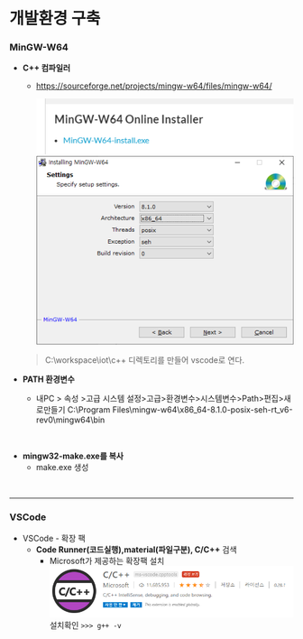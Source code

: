 # 개발환경 구축

### MinGW-W64 

- **C++ 컴파일러**

  - https://sourceforge.net/projects/mingw-w64/files/mingw-w64/

    ![image-20200908152231245](00.개발환경_구축.assets/image-20200908152231245.png)
    ![image-20200908152234876](00.개발환경_구축.assets/image-20200908152234876.png)
  > C:\workspace\iot\c++ 디렉토리를 만들어 vscode로 연다.
  
- **PATH 환경변수** 
  - 내PC > 속성 >고급 시스템 설정>고급>환경변수>시스템변수>Path>편집>새로만들기
    C:\Program Files\mingw-w64\x86_64-8.1.0-posix-seh-rt_v6-rev0\mingw64\bin

<br>

- **mingw32-make.exe를 복사**
  - make.exe 생성

<br>

------

###  VSCode

- VSCode - 확장 팩
  - **Code Runner(코드실행),material(파일구분), C/C++** 검색
    - Microsoft가 제공하는 확장팩 설치
      ![image-20200908152246797](00.개발환경_구축.assets/image-20200908152246797.png)
      설치확인  `>>> g++ -v`